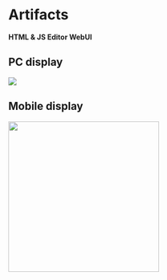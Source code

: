 # Artifacts
<strong> HTML &amp; JS Editor WebUI 

## PC display
<img src="https://github.com/user-attachments/assets/4bbbfa66-f9fe-4f89-b195-e6c9137a675c"/>

## Mobile display
<img src="https://github.com/user-attachments/assets/93b1699b-c001-45ec-bf42-89651cb6e10c" width="300"/>
